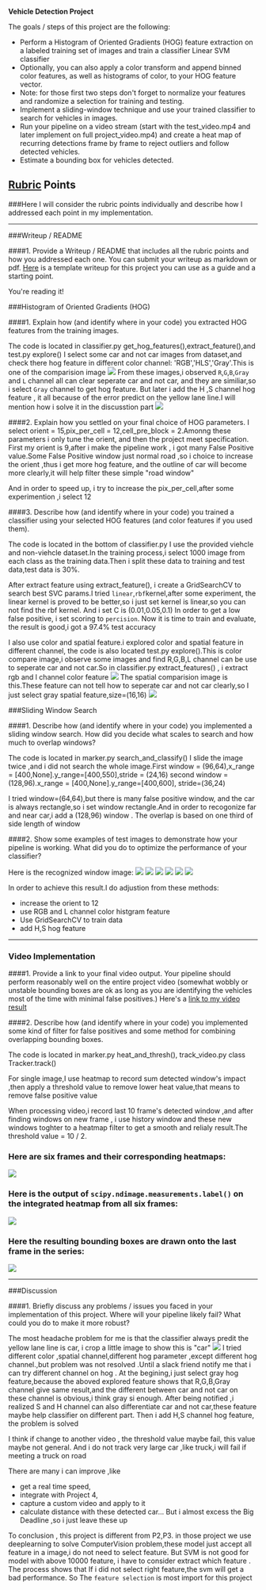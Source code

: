 
**Vehicle Detection Project**

The goals / steps of this project are the following:

* Perform a Histogram of Oriented Gradients (HOG) feature extraction on a labeled training set of images and train a classifier Linear SVM classifier
* Optionally, you can also apply a color transform and append binned color features, as well as histograms of color, to your HOG feature vector. 
* Note: for those first two steps don't forget to normalize your features and randomize a selection for training and testing.
* Implement a sliding-window technique and use your trained classifier to search for vehicles in images.
* Run your pipeline on a video stream (start with the test_video.mp4 and later implement on full project_video.mp4) and create a heat map of recurring detections frame by frame to reject outliers and follow detected vehicles.
* Estimate a bounding box for vehicles detected.

[//]: # (Image References)
[explorerHog]: ./output_images/explorer_hog.png
[explorerColor]: ./output_images/explorer_color.png
[explorerSpatial]: ./output_images/explorer_spatial.png
[recognized1]: ./output_images/recognized1.png
[recognized2]: ./output_images/recognized2.png
[recognized3]: ./output_images/recognized3.png
[recognized4]: ./output_images/recognized4.png
[recognized5]: .//output_images/recognized5.png
[recognized6]: .//output_images/recognized6.png

[heatmap1]: .//output_images/heapmap1.png
[heatmap2]: .//output_images/heapmap2.png
[heatmap3]: .//output_images/heapmap3.png
[heatmap4]: .//output_images/heapmap4.png
[heatmap5]: .//output_images/heapmap5.png
[heatmap6]: .//output_images/heapmap6.png

[labeled1]: .//output_images/labeled1.png
[labeled2]: .//output_images/labeled2.png
[labeled3]: .//output_images/labeled3.png
[labeled4]: .//output_images/labeled4.png
[labeled5]: .//output_images/labeled5.png
[labeled6]: .//output_images/labeled6.png

[last6]: ./output_images/hist_frame_boxed_heatmap.png
[currBox]: ./output_images/current_frame_boxed.png
[currLabeled]: ./output_images/current_frame_labeled.png

[headacheCar]: ./test_images/headache_car.png
[video1]: ./project_video.mp4

## [Rubric](https://review.udacity.com/#!/rubrics/513/view) Points
###Here I will consider the rubric points individually and describe how I addressed each point in my implementation.  

---
###Writeup / README

####1. Provide a Writeup / README that includes all the rubric points and how you addressed each one.  You can submit your writeup as markdown or pdf.  [Here](https://github.com/udacity/CarND-Vehicle-Detection/blob/master/writeup_template.md) is a template writeup for this project you can use as a guide and a starting point.  

You're reading it!

###Histogram of Oriented Gradients (HOG)

####1. Explain how (and identify where in your code) you extracted HOG features from the training images.

The code is located in classifier.py get_hog_features(),extract_feature(),and test.py explore()
I select some car and not car images from dataset,and check there hog feature in different color  channel: 'RGB','HLS','Gray'.This is one of the comparision image
![][explorerHog]
From these images,i observed `R`,`G`,`B`,`Gray` and `L` channel all can clear seperate car and not car, and they are similiar,so i select `Gray` channel to get hog feature.
But later i add the H ,S channel hog feature , it all because of the error predict on the yellow lane line.I will mention how i solve it in the discusstion part
![][headacheCar]

####2. Explain how you settled on your final choice of HOG parameters.
I select orient = 15,pix_per_cell = 12,cell_pre_block = 2.Amonng these parameters i only tune the orient, and then the project meet specification.
First my orient is 9,after i make the pipeline work , i got many False Positive value.Some False Positive window just normal road ,so i choice to increase the orient ,thus i get more hog feature, and the outline of car will become more clearly,it will help filter these simple "road window"

And in order to speed up, i try to increase the pix_per_cell,after some experimention ,i select 12

####3. Describe how (and identify where in your code) you trained a classifier using your selected HOG features (and color features if you used them).

The code is located in the bottom of classifier.py 
I use the  provided viehcle and non-viehcle dataset.In the training process,i select 1000 image from each class as the training data.Then i split these data to training and test data,test data is 30%.

After extract feature using extract_feature(), i create a GridSearchCV to search best SVC params.I tried `linear`,`rbf`kernel,after some experiment, the linear kernel is proved to be better,so i just set kernel is linear,so you can not find the rbf kernel. And i set C is (0.01,0.05,0.1)
In order to get a low false positive, i set scoring to `percision`. Now it is time to train and evaluate, the result is good,i got a 
97.4% test accuracy

I also use color and spatial feature.i explored color and spatial feature in different channel, the code is also located test.py explore().This is color compare image,i observe some images and find R,G,B,L channel can be use to seperate car and not car.So in classifier.py extract_features() , i extract rgb and l channel color feature
![][explorerColor]
The spatial comparision image is this.These feature can not tell how to seperate car and not car clearly,so I just select gray spatial feature,size=(16,16)
![][explorerSpatial]

###Sliding Window Search

####1. Describe how (and identify where in your code) you implemented a sliding window search.  How did you decide what scales to search and how much to overlap windows?

The code is located in marker.py search_and_classify()
I slide the image twice ,and i did not search the whole image.First window = (96,64),x_range = [400,None].y_range=[400,550],stride = (24,16)
second window = (128,96).x_range = [400,None].y_range=[400,600],
stride=(36,24)

I tried window=(64,64),but there is many false positive window, and the car is always rectangle,so i set window  rectangle.And in order to recogonize far and near car,i add a (128,96) window .
The overlap is based on one third of side length of window

####2. Show some examples of test images to demonstrate how your pipeline is working.  What did you do to optimize the performance of your classifier?

Here is the recognized window image:
![][recognized1]
![][recognized2]
![][recognized3]
![][recognized4]
![][recognized5]
![][recognized6]

In order to achieve this result.I do adjustion from these methods:

* increase the orient to 12
* use RGB and  L channel color histgram feature
* Use GridSearchCV to train data
* add H,S hog feature


---

### Video Implementation

####1. Provide a link to your final video output.  Your pipeline should perform reasonably well on the entire project video (somewhat wobbly or unstable bounding boxes are ok as long as you are identifying the vehicles most of the time with minimal false positives.)
Here's a [link to my video result](./project_video_marked.mp4)


####2. Describe how (and identify where in your code) you implemented some kind of filter for false positives and some method for combining overlapping bounding boxes.

The code is located in marker.py heat_and_thresh(), track_video.py class Tracker.track() 

For single image,I use heatmap to record sum detected window's impact ,then apply a threshold value to remove lower heat value,that means to remove false positive value

When processing video,i record last 10 frame's detected window ,and after finding  windows on new frame , i use history window and these new windows toghter to a heatmap filter  to get a smooth and relialy result.The threshold value = 10 / 2.

### Here are six frames and their corresponding heatmaps:

![][last6]

### Here is the output of `scipy.ndimage.measurements.label()` on the integrated heatmap from all six frames:
![][currLabeled]

### Here the resulting bounding boxes are drawn onto the last frame in the series:

![][currBox]


---

###Discussion

####1. Briefly discuss any problems / issues you faced in your implementation of this project.  Where will your pipeline likely fail?  What could you do to make it more robust?

The most headache problem for me is that the classifier always predit the yellow lane line is car, i crop a little image to show this is "car"
![][headacheCar]
I tried different color ,spatial channel,different hog parameter ,except different hog channel.,but problem was not resolved .Until a slack friend notify me that i can try different channel on hog .
At the begining,i just select gray hog feature,because the aboved explored feature shows that R,G,B,Gray channel give same result,and the different between car and not car on these channel is obvious,i think gray si enough. After being notified ,i realized S and H channel can also differentiate car and not car,these feature maybe help classifier on different part. Then i add H,S channel hog feature, the problem is solved

I think if change to another video , the threshold value maybe fail, this value maybe  not general. And i do not track very large car ,like truck,i will fail if meeting a truck on road

There are many i can improve ,like 

* get a real time speed,
* integrate with Project 4,
* capture a custom video and apply to it
* calculate distance with these detected car... 
But i almost excess the Big Deadline ,so i just leave these up

To conclusion , this project is different from P2,P3. in those project we use deeplearning to solve ComputerVision problem,these model just accept all feature in a image,i do not need to select feature. But SVM is not good for model with above 10000 feature, i have to consider extract which feature . The process shows that If i did not select right feature,the svm will get a bad performance. So The `feature selection` is most import for this project